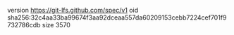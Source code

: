 version https://git-lfs.github.com/spec/v1
oid sha256:32c4aa33ba99674f3aa92dceaa557da60209153cebb7224cef701f9732786cdb
size 3570
